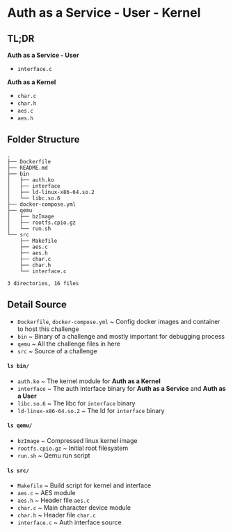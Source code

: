 # Auth as a Service - User - Kernel

## TL;DR

**Auth as a Service - User**
- `interface.c`

**Auth as a Kernel**
- `char.c`
- `char.h`
- `aes.c`
- `aes.h`

## Folder Structure

```
.
├── Dockerfile
├── README.md
├── bin
│   ├── auth.ko
│   ├── interface
│   ├── ld-linux-x86-64.so.2
│   └── libc.so.6
├── docker-compose.yml
├── qemu
│   ├── bzImage
│   ├── rootfs.cpio.gz
│   └── run.sh
└── src
    ├── Makefile
    ├── aes.c
    ├── aes.h
    ├── char.c
    ├── char.h
    └── interface.c

3 directories, 16 files
```

## Detail Source

- `Dockerfile`, `docker-compose.yml` ~ Config docker images and container to host this challenge
- `bin` ~ Binary of a challenge and mostly important for debugging process
- `qemu` ~ All the challenge files in here
- `src` ~ Source of a challenge

#### `ls bin/`
- `auth.ko` ~ The kernel module for **Auth as a Kernel**
- `interface` ~ The auth interface binary for **Auth as a Service** and **Auth as a User**
- `libc.so.6` ~ The libc for `interface` binary
- `ld-linux-x86-64.so.2` ~ The ld for `interface` binary

#### `ls qemu/`
- `bzImage` ~ Compressed linux kernel image
- `rootfs.cpio.gz` ~ Initial root filesystem
- `run.sh` ~ Qemu run script

#### `ls src/`
- `Makefile` ~ Build script for kernel and interface
- `aes.c` ~ AES module
- `aes.h` ~ Header file `aes.c` 
- `char.c` ~ Main character device module
- `char.h` ~ Header file `char.c` 
- `interface.c` ~ Auth interface source
